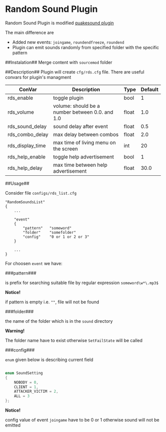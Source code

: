 Random Sound Plugin
====================

Random Sound Plugin is modified [quakesound plugin](https://forums.alliedmods.net/showthread.php?t=58548)

The main difference are 

* Added new events: `joingame`, `roundendfreeze`, `roundend`
* Plugin can emit sounds randomly from specified folder with the specific pattern

##Instalation##
Merge content with `sourcemod` folder

##Description##
Plugin will create `cfg/rds.cfg` file. There are useful convars for plugin's managment


| ConVar | Description | Type | Default |  
| --- | --- | --- | --- |
| rds_enable | toggle plugin | bool | 1 |  
| rds_volume | volume: should be a number between 0.0. and 1.0 | float | 1.0 |  
| rds_sound_delay | sound delay after event | float | 0.5 |  
| rds_combo_delay | max delay between combos | float | 2.0 |  
| rds_display_time | max time of living menu on the screen | int | 20 |  
| rds_help_enable | toggle help advertisement | bool | 1 |  
| rds_help_delay | max time between help advertisement | float | 30.0 |  

##Usage##

Consider file `configs/rds_list.cfg`

```
"RandomSoundsList"
{
	...

	"event"
	{
		"pattern"	"someword"
		"folder"	"somefolder"
		"config"	"0 or 1 or 2 or 3"
	}
	
	...
}
```

For choosen `event` we have: 

###pattern###

is prefix for searching suitable file by regular expression `someword\w*\.mp3$`

**Notice!**

if pattern is empty i.e. `""`, file will not be found

###folder###

the name of the folder which is in the `sound` directory

**Warning!**

The folder name have to exist otherwise `SetFailState` will be called

###config###

`enum` given below is describing current field

```cpp

enum SoundSetting
{
	NOBODY = 0,
	CLIENT = 1,
	ATTACKER_VICTIM = 2,
	ALL = 3
};


```

**Notice!**


config value of event `joingame` have to be 0 or 1 otherwise sound will not be emitted